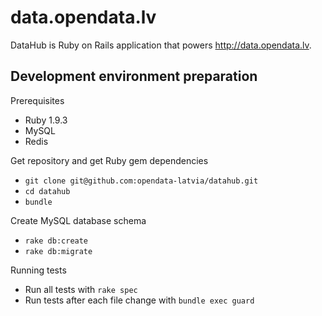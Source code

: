 data.opendata.lv
================

DataHub is Ruby on Rails application that powers http://data.opendata.lv.

Development environment preparation
-----------------------------------

Prerequisites

* Ruby 1.9.3
* MySQL
* Redis

Get repository and get Ruby gem dependencies

* `git clone git@github.com:opendata-latvia/datahub.git`
* `cd datahub`
* `bundle`

Create MySQL database schema

* `rake db:create`
* `rake db:migrate`

Running tests

* Run all tests with `rake spec`
* Run tests after each file change with `bundle exec guard`
